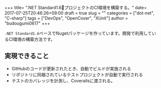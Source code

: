 +++
title= ".NET Standard1.6プロジェクトのCI環境を構築する。"
date= 2017-07-25T20:46:26+09:00
draft = true
slug = ""
categories = ["dot-net", "C-sharp"]
tags = ["DevOps", "OpenCover", "XUnit"]
author = "budougumi0617"
+++


`.NET Standard1.6`ベースでNugetパッケージを作っています。開発で利用しているCI環境の構築方法です。

## 実現できること
- GitHubのコードが更新されたとき、自動でビルドが実施される
- リポジトリに同梱されているテストプロジェクトが自動で実行される
- テストのカバレッジを計測し、Coverallsに渡される。

